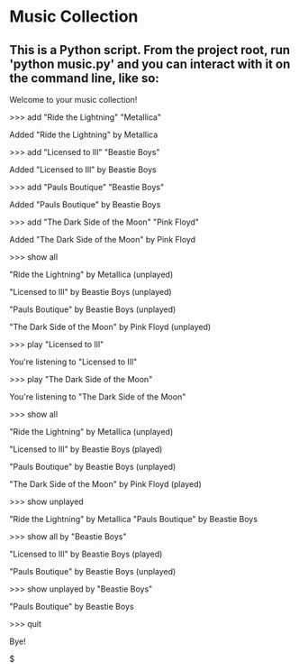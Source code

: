 # Music Collection

## This is a Python script. From the project root, run 'python music.py' and you can interact with it on the command line, like so:

Welcome to your music collection!

\>>> add "Ride the Lightning" "Metallica"

Added "Ride the Lightning" by Metallica

\>>> add "Licensed to Ill" "Beastie Boys"

Added "Licensed to Ill" by Beastie Boys

\>>> add "Pauls Boutique" "Beastie Boys"

Added "Pauls Boutique" by Beastie Boys

\>>> add "The Dark Side of the Moon" "Pink Floyd"

Added "The Dark Side of the Moon" by Pink Floyd

\>>> show all

"Ride the Lightning" by Metallica (unplayed)

"Licensed to Ill" by Beastie Boys (unplayed)

"Pauls Boutique" by Beastie Boys (unplayed)

"The Dark Side of the Moon" by Pink Floyd (unplayed)

\>>> play "Licensed to Ill"

You're listening to "Licensed to Ill"

\>>> play "The Dark Side of the Moon"

You're listening to "The Dark Side of the Moon"

\>>> show all

"Ride the Lightning" by Metallica (unplayed)

"Licensed to Ill" by Beastie Boys (played)

"Pauls Boutique" by Beastie Boys (unplayed)

"The Dark Side of the Moon" by Pink Floyd (played)

\>>> show unplayed

"Ride the Lightning" by Metallica
"Pauls Boutique" by Beastie Boys

\>>> show all by "Beastie Boys"

"Licensed to Ill" by Beastie Boys (played)

"Pauls Boutique" by Beastie Boys (unplayed)

\>>> show unplayed by "Beastie Boys"

"Pauls Boutique" by Beastie Boys

\>>> quit

Bye!

$
